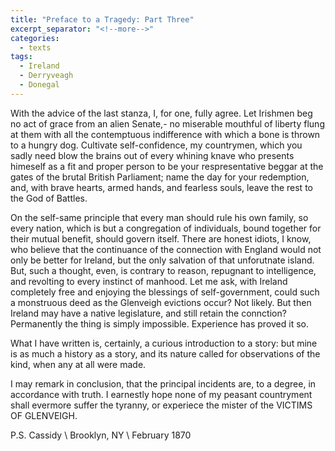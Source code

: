 ```yaml
---
title: "Preface to a Tragedy: Part Three"
excerpt_separator: "<!--more-->"
categories:
  - texts
tags:
  - Ireland
  - Derryveagh
  - Donegal
---
```

With the advice of the last stanza, I, for one, fully agree. Let Irishmen beg no act of grace from an alien Senate,- no miserable mouthful of liberty flung at them with all the contemptuous indifference with which a bone is thrown to a hungry dog. Cultivate self-confidence, my countrymen, which you sadly need blow the brains out of every whining knave who presents himeself as a fit and proper person to be your respresentative beggar at the gates of the brutal British Parliament; name the day for your redemption, and, with brave hearts, armed hands, and fearless souls, leave the rest to the God of Battles.  
<!--more-->

On the self-same principle that every man should rule his own family, so every nation, which is but a congregation of individuals, bound together for their mutual benefit, should govern itself. There are honest idiots, I know, who believe that the continuance of the connection with England would not only be better for Ireland, but the only salvation of that unforutnate island. But, such a thought, even, is contrary to reason, repugnant to intelligence, and revolting to every instinct of manhood. Let me ask, with Ireland completely free and enjoying the blessings of self-government, could such a monstruous deed as the Glenveigh evictions occur? Not likely. But then Ireland may have a native legislature, and still retain the connction? Permanently the thing is simply impossible. Experience has proved it so.  

What I have written is, certainly, a curious introduction to a story: but mine is as much a history as a story, and its nature called for observations of the kind, when any at all were made.  

I may remark in conclusion, that the principal incidents are, to a degree, in accordance with truth. I earnestly hope none of my peasant countryment shall evermore suffer the tyranny, or experiece the mister of the VICTIMS OF GLENVEIGH.  

P.S. Cassidy      \\
Brooklyn, NY      \\
February 1870
